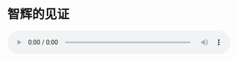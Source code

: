 # 智辉的见证

<audio style="width: 100%;" preload="false" controls controlslist="nodownload"><source src="//cdn.simai.ml/audio/mp3/old/12370.mp3" type="audio/mpeg">Your browser does not support the audio element.</audio>


